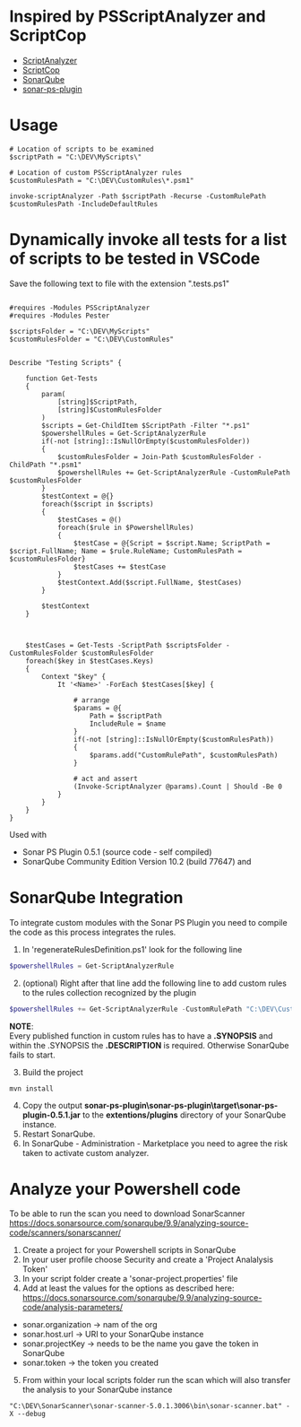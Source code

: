 # Inspired by PSScriptAnalyzer and ScriptCop
- [ScriptAnalyzer](https://github.com/PowerShell/PSScriptAnalyzer)
- [ScriptCop](https://github.com/StartAutomating/ScriptCop)
- [SonarQube](https://www.sonarsource.com/)
- [sonar-ps-plugin](https://github.com/gretard/sonar-ps-plugin)
# Usage
```
# Location of scripts to be examined
$scriptPath = "C:\DEV\MyScripts\"

# Location of custom PSScriptAnalyzer rules
$customRulesPath = "C:\DEV\CustomRules\*.psm1"

invoke-scriptAnalyzer -Path $scriptPath -Recurse -CustomRulePath  $customRulesPath -IncludeDefaultRules
```

# Dynamically invoke all tests for a list of scripts to be tested in VSCode
Save the following text to file with the extension ".tests.ps1"
```

#requires -Modules PSScriptAnalyzer
#requires -Modules Pester

$scriptsFolder = "C:\DEV\MyScripts"
$customRulesFolder = "C:\DEV\CustomRules"


Describe "Testing Scripts" {

    function Get-Tests
    {
        param(
            [string]$ScriptPath,
            [string]$CustomRulesFolder
        )
        $scripts = Get-ChildItem $ScriptPath -Filter "*.ps1"
        $powershellRules = Get-ScriptAnalyzerRule
        if(-not [string]::IsNullOrEmpty($customRulesFolder))
        {
            $customRulesFolder = Join-Path $customRulesFolder -ChildPath "*.psm1"
            $powershellRules += Get-ScriptAnalyzerRule -CustomRulePath $customRulesFolder
        }
        $testContext = @{}
        foreach($script in $scripts)
        {
            $testCases = @()
            foreach($rule in $PowershellRules)
            {
                $testCase = @{Script = $script.Name; ScriptPath = $script.FullName; Name = $rule.RuleName; CustomRulesPath = $customRulesFolder}
                $testCases += $testCase
            }
            $testContext.Add($script.FullName, $testCases)
        }

        $testContext
    }



    $testCases = Get-Tests -ScriptPath $scriptsFolder -CustomRulesFolder $customRulesFolder
    foreach($key in $testCases.Keys)
    {
        Context "$key" {
            It '<Name>' -ForEach $testCases[$key] {

                # arrange
                $params = @{
                    Path = $scriptPath
                    IncludeRule = $name
                }
                if(-not [string]::IsNullOrEmpty($customRulesPath))
                {
                    $params.add("CustomRulePath", $customRulesPath)
                }

                # act and assert
                (Invoke-ScriptAnalyzer @params).Count | Should -Be 0
            }
        }
    }
}
```
Used with
- Sonar PS Plugin 0.5.1 (source code - self compiled)
- SonarQube Community Edition Version 10.2 (build 77647) and

# SonarQube Integration
To integrate custom modules with the Sonar PS Plugin you need to compile the code as this process integrates the rules.


1. In 'regenerateRulesDefinition.ps1' look for the following line
```powershell
$powershellRules = Get-ScriptAnalyzerRule
```
2. (optional) Right after that line add the following line to add custom rules to the rules collection recognized by the plugin
```powershell
$powershellRules += Get-ScriptAnalyzerRule -CustomRulePath "C:\DEV\CustomRules\*.psm1"
```
**NOTE**: <br>Every published function in custom rules has to have a **.SYNOPSIS** and within the .SYNOPSIS the **.DESCRIPTION** is required. Otherwise SonarQube fails to start.

3. Build the project
```
mvn install
```
4. Copy the output **sonar-ps-plugin\sonar-ps-plugin\target\sonar-ps-plugin-0.5.1.jar** to the **extentions/plugins** directory of your SonarQube instance.
5. Restart SonarQube.
6. In SonarQube - Administration - Marketplace you need to agree the risk taken to activate custom analyzer.

# Analyze your Powershell code
To be able to run the scan you need to download SonarScanner
https://docs.sonarsource.com/sonarqube/9.9/analyzing-source-code/scanners/sonarscanner/

1. Create a project for your Powershell scripts in SonarQube
2. In your user profile choose Security and create a 'Project Analalysis Token'
3. In your script folder create a 'sonar-project.properties' file
4. Add at least the values for the options as described here: https://docs.sonarsource.com/sonarqube/9.9/analyzing-source-code/analysis-parameters/

- sonar.organization -> nam of the org
- sonar.host.url -> URI to your SonarQube instance
- sonar.projectKey -> needs to be the name you gave the token in SonarQube
- sonar.token -> the token you created
5. From within your local scripts folder run the scan which will also transfer the analysis to your SonarQube instance
```
"C:\DEV\SonarScanner\sonar-scanner-5.0.1.3006\bin\sonar-scanner.bat" -X --debug
```
